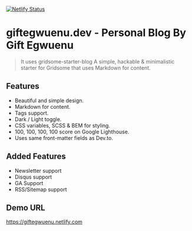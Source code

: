 [![Netlify Status](https://api.netlify.com/api/v1/badges/5afa6365-c9e4-4479-90b9-d1c6a2dc83bf/deploy-status)](https://app.netlify.com/sites/giftegwuenu/deploys)

# giftegwuenu.dev - Personal Blog By Gift Egwuenu

> It uses gridsome-starter-blog
> A simple, hackable & minimalistic starter for Gridsome that uses Markdown for content.

## Features
- Beautiful and simple design.
- Markdown for content.
- Tags support.
- Dark / Light toggle.
- CSS variables, SCSS & BEM for styling.
- 100, 100, 100, 100 score on Google Lighthouse.
- Uses same front-matter fields as Dev.to.

## Added Features
- Newsletter support
- Disqus support
- GA Support
- RSS/Sitemap support

## Demo URL

https://giftegwuenu.netlify.com

